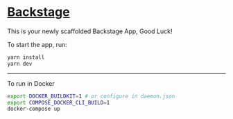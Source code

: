 # [Backstage](https://backstage.io)

This is your newly scaffolded Backstage App, Good Luck!

To start the app, run:

```sh
yarn install
yarn dev
```

---

To run in Docker

```sh
export DOCKER_BUILDKIT=1 # or configure in daemon.json
export COMPOSE_DOCKER_CLI_BUILD=1
docker-compose up
```

